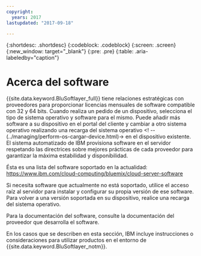 ```yaml
---
copyright:
  years: 2017
lastupdated: "2017-09-18"

---
```


{:shortdesc: .shortdesc}
{:codeblock: .codeblock}
{:screen: .screen}
{:new_window: target="_blank"}
{:pre: .pre}
{:table: .aria-labeledby="caption"}

# Acerca del software

{{site.data.keyword.BluSoftlayer_full}} tiene relaciones estratégicas con proveedores para proporcionar licencias mensuales de software compatible con 32 y 64 bits. Cuando realiza un pedido de un dispositivo, selecciona el tipo de sistema operativo y software para el mismo. Puede añadir más software a su dispositivo en el portal del cliente y cambiar a otro sistema operativo realizando una recarga del sistema operativo <! -- (../managing/perform-os-cargar-device.html)-> en el dispositivo existente. El sistema automatizado de IBM provisiona software en el servidor respetando las directrices sobre mejores prácticas de cada proveedor para garantizar la máxima estabilidad y disponibilidad.

Ésta es una lista del software soportado en la actualidad:
https://www.ibm.com/cloud-computing/bluemix/cloud-server-software

Si necesita software que actualmente no está soportado, utilice el acceso raíz al servidor para instalar y configurar su propia versión de ese software. Para volver a una versión soportada en su dispositivo, realice una recarga del sistema operativo.

Para la documentación del software, consulte la documentación del proveedor que desarrolla el software.

En los casos que se describen en esta sección, IBM incluye instrucciones o consideraciones para utilizar productos en el entorno de {{site.data.keyword.BluSoftlayer_notm}}.
